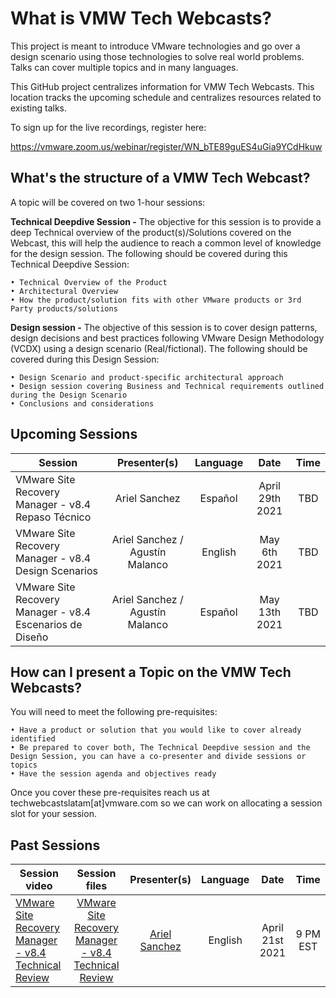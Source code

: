 # What is VMW Tech Webcasts?

This project is meant to introduce VMware technologies and go over a design scenario using those technologies to solve real world problems. Talks can cover multiple topics and in many languages. 

This GitHub project centralizes information for VMW Tech Webcasts. This location tracks the upcoming schedule and centralizes resources related to existing talks.

To sign up for the live recordings, register here:

https://vmware.zoom.us/webinar/register/WN_bTE89guES4uGia9YCdHkuw

## What's the structure of a VMW Tech Webcast?

A topic will be covered on two 1-hour sessions:

**Technical Deepdive Session -** The objective for this session is to provide a deep Technical overview of the product(s)/Solutions covered on the Webcast, this will help the audience to reach a common level of knowledge for the design session. The following should be covered during this Technical Deepdive Session:
    
    • Technical Overview of the Product 
    • Architectural Overview
    • How the product/solution fits with other VMware products or 3rd Party products/solutions

**Design session -** The objective of this session is to cover design patterns, design decisions and best practices following VMware Design Methodology (VCDX) using a design scenario (Real/fictional). The following should be covered during this Design Session:
    
    • Design Scenario and product-specific architectural approach
    • Design session covering Business and Technical requirements outlined during the Design Scenario 
    • Conclusions and considerations
    
## Upcoming Sessions
    
| Session       | Presenter(s)          | Language |  Date | Time | 
| ------------- |:-------------:| :-----:| :-----:| :-----:| 
| VMware Site Recovery Manager - v8.4 Repaso Técnico | Ariel Sanchez      | Español | April 29th 2021 | TBD | 
| VMware Site Recovery Manager - v8.4 Design Scenarios | Ariel Sanchez / Agustín Malanco     |  English  |  May 6th 2021 | TBD |
| VMware Site Recovery Manager - v8.4 Escenarios de Diseño| Ariel Sanchez / Agustín Malanco | Español |  May 13th 2021 | TBD |
   
## How can I present a Topic on the VMW Tech Webcasts?
    
You will need to meet the following pre-requisites:

    • Have a product or solution that you would like to cover already identified
    • Be prepared to cover both, The Technical Deepdive session and the Design Session, you can have a co-presenter and divide sessions or topics
    • Have the session agenda and objectives ready

Once you cover these pre-requisites reach us at techwebcastslatam[at]vmware.com so we can work on allocating a session slot for your session. 


## Past Sessions
    
| Session video |  Session files     | Presenter(s)          | Language |  Date | Time | 
| ------------- |:-------------:| :-------------:| :-----:| :-----:| :-----:| 
| [VMware Site Recovery Manager - v8.4 Technical Review](https://www.youtube.com/watch?v=kHnejoB9zT8) | [VMware Site Recovery Manager - v8.4 Technical Review](https://github.com/VMware-Tech-Webcasts/info/blob/main/Presentation%20files/Techwebcast%2001%20-%20Site%20Recovery%20Manager%20v8.4.pptx?raw=true) |  [Ariel Sanchez](https://twitter.com/arielsanchezmor) | English | April 21st 2021 | 9 PM EST |
